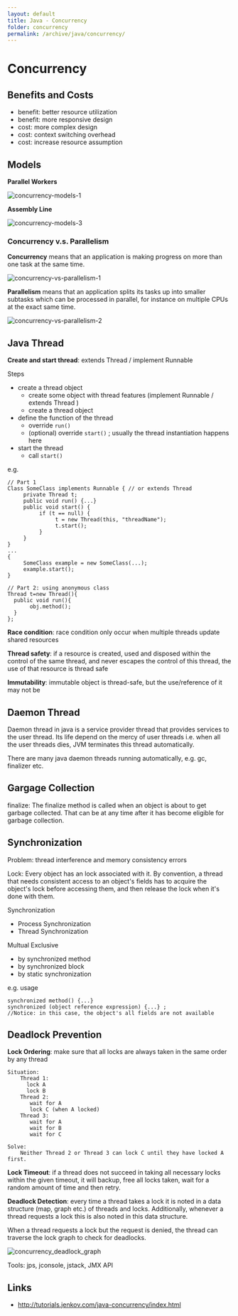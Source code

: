 ```yaml
---
layout: default
title: Java - Concurrency
folder: concurrency
permalink: /archive/java/concurrency/
---
```


# Concurrency

## Benefits and Costs

- benefit: better resource utilization
- benefit: more responsive design
- cost: more complex design
- cost: context switching overhead
- cost: increase resource assumption

## Models

**Parallel Workers**

![concurrency-models-1](img/concurrency-models-1.png)

**Assembly Line**

![concurrency-models-3](img/concurrency-models-3.png)

### Concurrency v.s. Parallelism

**Concurrency** means that an application is making progress on more than one task at the same time.

![concurrency-vs-parallelism-1](img/concurrency-vs-parallelism-1.png)

**Parallelism** means that an application splits its tasks up into smaller subtasks which can be processed in parallel, for instance on multiple CPUs at the exact same time.

![concurrency-vs-parallelism-2](img/concurrency-vs-parallelism-2.png)

## Java Thread

**Create and start thread**: extends Thread / implement Runnable

Steps

- create a thread object
  - create some object with thread features (implement Runnable / extends Thread )
  - create a thread object
- define the function of the thread
  - override `run()`
  - (optional) override `start()` ; usually the thread instantiation happens here
- start the thread
  - call `start()`

e.g.

```
// Part 1
Class SomeClass implements Runnable { // or extends Thread
     private Thread t;
     public void run() {...}
     public void start() {
          if (t == null) {
               t = new Thread(this, "threadName");
               t.start();
          }
     }
}
...
{
     SomeClass example = new SomeClass(...);
     example.start();
}

// Part 2: using anonymous class
Thread t=new Thread(){  
  public void run(){  
       obj.method();  
  }  
};
```

**Race condition**: race condition only occur when multiple threads update shared resources

**Thread safety**: if a resource is created, used and disposed within the control of the same thread, and never escapes the control of this thread, the use of that resource is thread safe

**Immutability**: immutable object is thread-safe, but the use/reference of it may not be

## Daemon Thread

Daemon thread in java is a service provider thread that provides services to the user thread. Its life depend on the mercy of user threads i.e. when all the user threads dies, JVM terminates this thread automatically.

There are many java daemon threads running automatically, e.g. gc, finalizer etc.

## Gargage Collection

finalize: The finalize method is called when an object is about to get garbage collected. That can be at any time after it has become eligible for garbage collection.

## Synchronization

Problem: thread interference and memory consistency errors

Lock: Every object has an lock associated with it. By convention, a thread that needs consistent access to an object's fields has to acquire the object's lock before accessing them, and then release the lock when it's done with them.

Synchronization

 - Process Synchronization
 - Thread Synchronization

Multual Exclusive

 - by synchronized method
 - by synchronized block
 - by static synchronization

e.g. usage

```
synchronized method() {...}
synchronized (object reference expression) {...} ; 
//Notice: in this case, the object's all fields are not available
```

## Deadlock Prevention

**Lock Ordering**: make sure that all locks are always taken in the same order by any thread

```
Situation:
	Thread 1:
	  lock A
	  lock B
	Thread 2:
	   wait for A
	   lock C (when A locked)
	Thread 3:
	   wait for A
	   wait for B
	   wait for C

Solve:
	Neither Thread 2 or Thread 3 can lock C until they have locked A first.
```

**Lock Timeout**: if a thread does not succeed in taking all necessary locks within the given timeout, it will backup, free all locks taken, wait for a random amount of time and then retry.

**Deadlock Detection**: every time a thread takes a lock it is noted in a data structure (map, graph etc.) of threads and locks. Additionally, whenever a thread requests a lock this is also noted in this data structure.

When a thread requests a lock but the request is denied, the thread can traverse the lock graph to check for deadlocks.

![concurrency_deadlock_graph](img/concurrency_deadlock_graph.png)

Tools: jps, jconsole, jstack, JMX API

## Links
- http://tutorials.jenkov.com/java-concurrency/index.html

